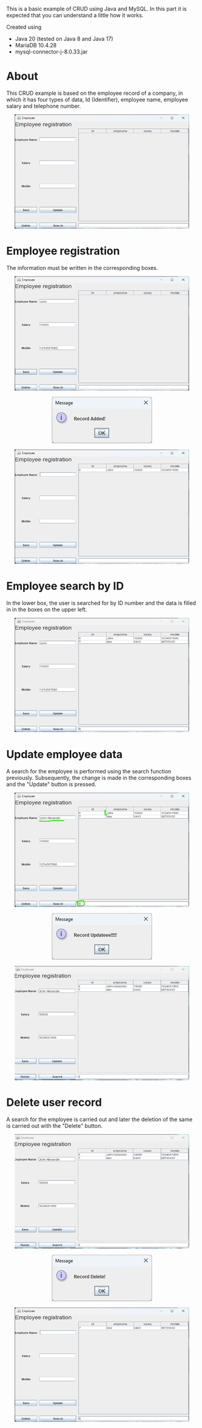 This is a basic example of CRUD using Java and MySQL. In this part it is expected that you can understand a little how it works.

Created using

 - Java 20 (tested on Java 8 and Java 17)
 - MariaDB 10.4.28
 - mysql-connector-j-8.0.33.jar

# About

This CRUD example is based on the employee record of a company, in which it has four types of data, Id (Identifier), employee name, employee salary and telephone number.
<p align="center">
  <img width="460" height="300" src="https://github.com/EI-Flores/employeeCrud/blob/master/imgs/01_mainWindow.png">
</p>

# Employee registration
The information must be written in the corresponding boxes.
<p align="center">
  <img width="460" height="300" src="https://github.com/EI-Flores/employeeCrud/blob/master/imgs/02_addUser_01.png">
</p>

<p align="center">
  <img  src="https://github.com/EI-Flores/employeeCrud/blob/master/imgs/02_addUser_02.png">
</p>

<p align="center">
  <img width="460" height="300" src="https://github.com/EI-Flores/employeeCrud/blob/master/imgs/02_addUser_03.png">
</p>

# Employee search by ID
In the lower box, the user is searched for by ID number and the data is filled in in the boxes on the upper left.

<p align="center">
  <img width="460" height="300" src="https://github.com/EI-Flores/employeeCrud/blob/master/imgs/03_searchUser.png">
</p>


# Update employee data
A search for the employee is performed using the search function previously. Subsequently, the change is made in the corresponding boxes and the "Update" button is pressed.

<p align="center">
  <img width="460" height="300" src="https://github.com/EI-Flores/employeeCrud/blob/master/imgs/04_updateUser_01.png">
</p>

<p align="center">
  <img  src="https://github.com/EI-Flores/employeeCrud/blob/master/imgs/04_updateUser_02.png">
</p>

<p align="center">
  <img width="460" height="300" src="https://github.com/EI-Flores/employeeCrud/blob/master/imgs/05_deleteUser_01.png">
</p>

# Delete user record
A search for the employee is carried out and later the deletion of the same is carried out with the "Delete" button.

<p align="center">
  <img width="460" height="300" src="https://github.com/EI-Flores/employeeCrud/blob/master/imgs/05_deleteUser_01.png">
</p>

<p align="center">
  <img  src="https://github.com/EI-Flores/employeeCrud/blob/master/imgs/05_deleteUser_02.png">
</p>

<p align="center">
  <img width="460" height="300" src="https://github.com/EI-Flores/employeeCrud/blob/master/imgs/05_deleteUser_03.png">
</p>
